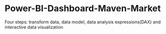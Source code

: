 # Power-BI-Dashboard-Maven-Market
Four steps: transform data, data model, data analysis expressions(DAX) and  interactive data visualization

